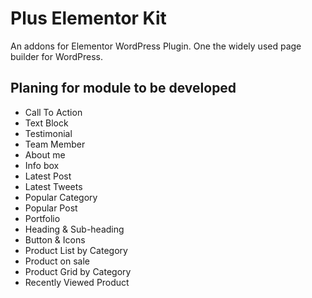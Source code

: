 # Plus Elementor Kit

An addons for Elementor WordPress Plugin. One the widely used page builder for WordPress.

## Planing for module to be developed

* Call To Action
* Text Block
* Testimonial
* Team Member
* About me
* Info box
* Latest Post
* Latest Tweets
* Popular Category
* Popular Post
* Portfolio
* Heading & Sub-heading
* Button & Icons
* Product List by Category
* Product on sale
* Product Grid by Category
* Recently Viewed Product
